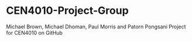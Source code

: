 # CEN4010-Project-Group

Michael Brown, Michael Dhoman, Paul Morris and Patorn Pongsani Project for CEN4010 on GitHub
